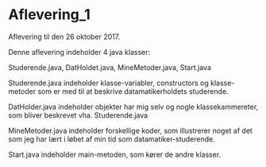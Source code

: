 # Aflevering_1
Aflevering til den 26 oktober 2017.

Denne aflevering indeholder 4 java klasser:

Studerende.java, DatHoldet.java, MineMetoder.java, Start.java


Studerende.java indeholder klasse-variabler, constructors og klasse-metoder som er med til at beskrive datamatikerholdets studerende.

DatHolder.java indeholder objekter har mig selv og nogle klassekammereter, som bliver beskrevet vha. Studerende.java

MineMetoder.java indeholder forskellige koder, som illustrerer noget af det som jeg har lært i løbet af min tid som datamatiker-studerende.

Start.java indeholder main-metoden, som kører de andre klasser.
